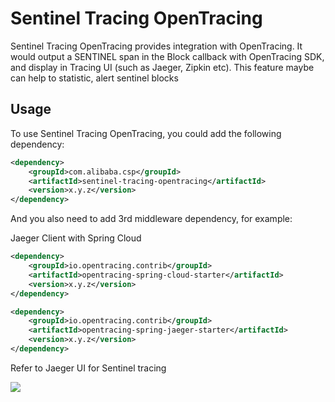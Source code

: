 # Sentinel Tracing OpenTracing

Sentinel Tracing OpenTracing provides integration with OpenTracing. It would output a SENTINEL span in the Block callback with OpenTracing SDK, and display in Tracing UI (such as Jaeger, Zipkin etc). This feature maybe can help to statistic, alert sentinel blocks

## Usage

To use Sentinel Tracing OpenTracing, you could add the following dependency:

```xml
<dependency>
    <groupId>com.alibaba.csp</groupId>
    <artifactId>sentinel-tracing-opentracing</artifactId>
    <version>x.y.z</version>
</dependency>
```

And you also need to add 3rd middleware dependency, for example:

Jaeger Client with Spring Cloud

```xml
<dependency>
    <groupId>io.opentracing.contrib</groupId>
    <artifactId>opentracing-spring-cloud-starter</artifactId>
    <version>x.y.z</version>
</dependency>

<dependency>
    <groupId>io.opentracing.contrib</groupId>
    <artifactId>opentracing-spring-jaeger-starter</artifactId>
    <version>x.y.z</version>
</dependency>
```

Refer to Jaeger UI for Sentinel tracing

![](http://nepxion.gitee.io/docs/discovery-doc/Jaeger6.jpg)